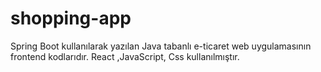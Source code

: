 
# shopping-app
Spring Boot kullanılarak yazılan Java tabanlı e-ticaret web uygulamasının frontend kodlarıdır. React ,JavaScript, Css kullanılmıştır. 

